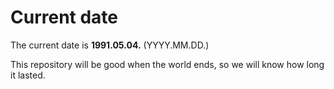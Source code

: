 # Current date

The current date is **1991.05.04.** (YYYY.MM.DD.)

This repository will be good when the world ends, so we will know how long it lasted.